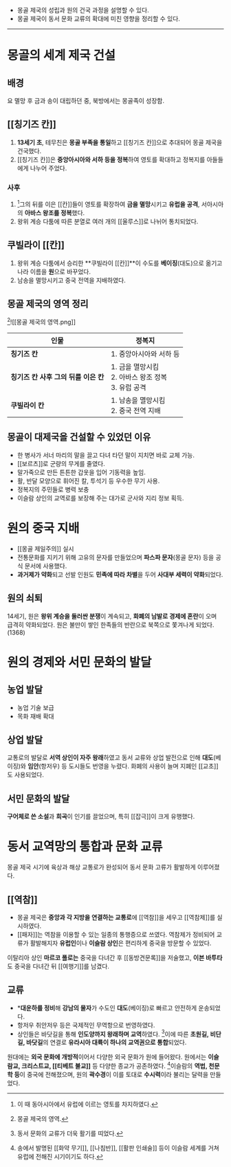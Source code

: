 * 몽골 제국의 성립과 원의 건국 과정을 설명할 수 있다.
* 몽골 제국이 동서 문화 교류의 확대에 미친 영향을 정리할 수 있다.
---
# 몽골의 세계 제국 건설
## 배경
요 멸망 후 금과 송이 대립하던 중, 북방에서는 몽골족이 성장함.
## [[칭기즈 칸]]
1. **13세기 초**, 테무친은 **몽골 부족을 통일**하고 [[칭기즈 칸]]으로 추대되어 몽골 제국을 건국했다.
2. [[칭기즈 칸]]은 **중앙아시아와 서하 등을 정복**하여 영토를 확대하고 정복지를 아들들에게 나누어 주었다.
### 사후
1. [^1]그의 뒤를 이은 [[칸]]들이 영토를 확장하여 **금을 멸망**시키고 **유럽을 공격**, 서아시아의 **아바스 왕조를 정복**했다.
2. 왕위 계승 다툼에 따른 분열로 여러 개의 [[울루스]]로 나뉘어 통치되었다.
## 쿠빌라이 [[칸]]
1. 왕위 계승 다툼에서 승리한 **쿠빌라이 [[칸]]**이 수도를 **베이징**(대도)으로 옮기고 나라 이름을 **원**으로 바꾸었다.
2. 남송을 멸망시키고 중국 전역을 지배하였다.
## 몽골 제국의 영역 정리
[^2]![[몽골 제국의 영역.png]]

| 인물                      | 정복지                                    |
| ----------------------- | -------------------------------------- |
| **칭기즈 칸**               | 1. 중앙아시아와 서하 등                         |
| **칭기즈 칸 사후 그의 뒤를 이은 칸** | 1. 금을 멸망시킴<br>2. 아바스 왕조 정복<br>3. 유럽 공격 |
| **쿠빌라이 칸**              | 1. 남송을 멸망시킴<br>2. 중국 전역 지배             |

## 몽골이 대제국을 건설할 수 있었던 이유
* 한 병사가 서너 마리의 말을 끌고 다녀 타던 말이 지치면 바로 교체 가능.
* [[보르츠]]로 군량의 무게를 줄였다.
* 말가죽으로 만든 튼튼한 갑옷을 입어 기동력을 높임.
* 활, 반달 모양으로 휘어진 칼, 투석기 등 우수한 무기 사용.
* 정복지의 주민들로 병력 보충
* 이슬람 상인의 교역로를 보장해 주는 대가로 군사와 지리 정보 획득.
# 원의 중국 지배
* [[몽골 제일주의]] 실시
* 전통문화를 지키기 위해 고유의 문자를 만들었으며 **파스파 문자**(몽골 문자) 등을 공식 문서에 사용했다.
* **과거제가 약화**되고 선발 인원도 **민족에 따라 차별**을 두어 **사대부 세력이 약화**되었다.
## 원의 쇠퇴
14세기, 원은 **왕위 계승을 둘러싼 분쟁**이 계속되고, **화폐의 남발로 경제에 혼란**이 오며 급격히 약화되었다.
원은 불만이 쌓인 한족들의 반란으로 북쪽으로 쫓겨나게 되었다. (1368)
# 원의 경제와 서민 문화의 발달

## 농업 발달
* 농업 기술 보급
* 목화 재배 확대
## 상업 발달
교통로의 발달로 **서역 상인이 자주 왕래**하였고 동서 교류와 상업 발전으로 인해 **대도**(베이징)와 **임안**(항저우) 등 도시들도 번영을 누렸다. 화폐의 사용이 늘며 지폐인 [[교초]]도 사용되었다.
## 서민 문화의 발달
**구어체로 쓴 소설**과 **희곡**이 인기를 끌었으며, 특히 [[잡극]]이 크게 유행했다.
# 동서 교역망의 통합과 문화 교류
몽골 제국 시기에 육상과 해상 교통로가 완성되어 동서 문화 고류가 활발하게 이루어졌다.
## [[역참]]
* 몽골 제국은 **중앙과 각 지방을 연결하는 교통로**에 [[역참]]을 세우고 [[역참제]]를 실시하였다.
* [[패자]]는 역참을 이용할 수 있는 일종의 통행증으로 쓰였다.
역참제가 정비되어 교류가 활발해지자 **유럽인**이나 **이슬람 상인**은 편리하게 중국을 방문할 수 있었다.

이탈리아 상인 **마르코 폴로는** 중국을 다녀간 후 [[동방견문록]]을 저술했고, **이븐 바투타**도 중국을 다녀간 뒤 [[여행기]]를 남겼다.
## 교류
* ***대운하를 정비**해 **강남의 물자**가 수도인 **대도**(베이징)로 빠르고 안전하게 운송되었다.
* 항저우 취안저우 등은 국제적인 무역항으로 번영하였다.
* 상인들은 바닷길을 통해 **인도양까지 왕래하며 교역**하였다.
[^3]이에 따른 **초원길, 비단길, 바닷길**의 연결로 **유라시아 대륙이 하나의 교역권으로 통합**되었다.

원대에는 **외국 문화에 개방적**이어서 다양한 외국 문화가 원에 들어왔다. 원에서는 **이슬람교, 크리스트교, [[티베트 불교]]** 등 다양한 종교가 공존하였다.
[^4]이슬람의 **역법, 천문학 등**이 중국에 전해졌으며, 원의 **곽수경**이 이를 토대로 **수시력**이라 불리는 달력을 만들었다.

[^1]: 이 때 동아시아에서 유럽에 이르는 영토를 차지하였다.
[^2]: 몽골 제국의 영역.
[^3]: 동서 문화의 교류가 더욱 활기를 띠었다.
[^4]: 송에서 발명된 [[화약 무기]], [[나침반]], [[활판 인쇄술]] 등이 이슬람 세계를 거쳐 유럽에 전해진 시기이기도 하다.
